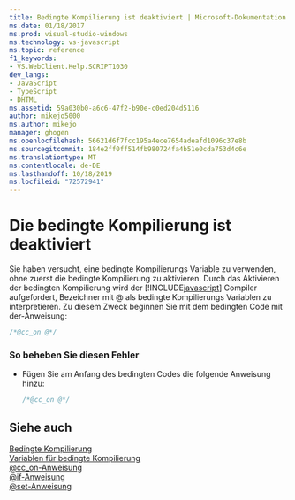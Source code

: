 ```yaml
---
title: Bedingte Kompilierung ist deaktiviert | Microsoft-Dokumentation
ms.date: 01/18/2017
ms.prod: visual-studio-windows
ms.technology: vs-javascript
ms.topic: reference
f1_keywords:
- VS.WebClient.Help.SCRIPT1030
dev_langs:
- JavaScript
- TypeScript
- DHTML
ms.assetid: 59a030b0-a6c6-47f2-b90e-c0ed204d5116
author: mikejo5000
ms.author: mikejo
manager: ghogen
ms.openlocfilehash: 56621d6f7fcc195a4ece7654adeafd1096c37e8b
ms.sourcegitcommit: 184e2ff0ff514fb980724fa4b51e0cda753d4c6e
ms.translationtype: MT
ms.contentlocale: de-DE
ms.lasthandoff: 10/18/2019
ms.locfileid: "72572941"
---
```

# <a name="conditional-compilation-is-turned-off"></a>Die bedingte Kompilierung ist deaktiviert
Sie haben versucht, eine bedingte Kompilierungs Variable zu verwenden, ohne zuerst die bedingte Kompilierung zu aktivieren. Durch das Aktivieren der bedingten Kompilierung wird der [!INCLUDE[javascript](../../javascript/includes/javascript-md.md)] Compiler aufgefordert, Bezeichner mit @ als bedingte Kompilierungs Variablen zu interpretieren. Zu diesem Zweck beginnen Sie mit dem bedingten Code mit der-Anweisung:  
  
```js
/*@cc_on @*/  
```  
  
### <a name="to-correct-this-error"></a>So beheben Sie diesen Fehler  
  
- Fügen Sie am Anfang des bedingten Codes die folgende Anweisung hinzu:  
  
    ```JavaScript  
    /*@cc_on @*/  
    ```  
  
## <a name="see-also"></a>Siehe auch  
 [Bedingte Kompilierung](../../javascript/advanced/conditional-compilation-javascript.md)   
 [Variablen für bedingte Kompilierung](../../javascript/advanced/conditional-compilation-variables-javascript.md)   
 [@cc_on-Anweisung](../../javascript/reference/at-cc-on-statement-javascript.md)   
 [@if-Anweisung](../../javascript/reference/at-if-statement-javascript.md)   
 [@set-Anweisung](../../javascript/reference/at-set-statement-javascript.md)